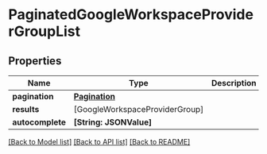 # PaginatedGoogleWorkspaceProviderGroupList

## Properties
Name | Type | Description | Notes
------------ | ------------- | ------------- | -------------
**pagination** | [**Pagination**](Pagination.md) |  | 
**results** | [GoogleWorkspaceProviderGroup] |  | 
**autocomplete** | **[String: JSONValue]** |  | 

[[Back to Model list]](../README.md#documentation-for-models) [[Back to API list]](../README.md#documentation-for-api-endpoints) [[Back to README]](../README.md)


